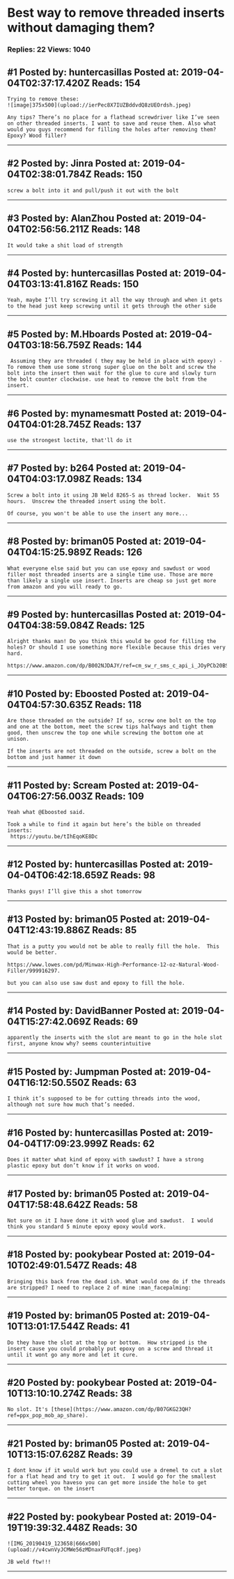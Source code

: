 # Best way to remove threaded inserts without damaging them?

### Replies: 22 Views: 1040

## \#1 Posted by: huntercasillas Posted at: 2019-04-04T02:37:17.420Z Reads: 154

```
Trying to remove these: 
![image|375x500](upload://ierPec8X7IUZBddvdQ8zUEOrdsh.jpeg) 

Any tips? There’s no place for a flathead screwdriver like I’ve seen on other threaded inserts. I want to save and reuse them. Also what would you guys recommend for filling the holes after removing them? Epoxy? Wood filler?
```

---
## \#2 Posted by: Jinra Posted at: 2019-04-04T02:38:01.784Z Reads: 150

```
screw a bolt into it and pull/push it out with the bolt
```

---
## \#3 Posted by: AlanZhou Posted at: 2019-04-04T02:56:56.211Z Reads: 148

```
It would take a shit load of strength
```

---
## \#4 Posted by: huntercasillas Posted at: 2019-04-04T03:13:41.816Z Reads: 150

```
Yeah, maybe I’ll try screwing it all the way through and when it gets to the head just keep screwing until it gets through the other side
```

---
## \#5 Posted by: M.Hboards Posted at: 2019-04-04T03:18:56.759Z Reads: 144

```
 Assuming they are threaded ( they may be held in place with epoxy) - To remove them use some strong super glue on the bolt and screw the bolt into the insert then wait for the glue to cure and slowly turn the bolt counter clockwise. use heat to remove the bolt from the insert.
```

---
## \#6 Posted by: mynamesmatt Posted at: 2019-04-04T04:01:28.745Z Reads: 137

```
use the strongest loctite, that'll do it
```

---
## \#7 Posted by: b264 Posted at: 2019-04-04T04:03:17.098Z Reads: 134

```
Screw a bolt into it using JB Weld 8265-S as thread locker.  Wait 55 hours.  Unscrew the threaded insert using the bolt.

Of course, you won't be able to use the insert any more...
```

---
## \#8 Posted by: briman05 Posted at: 2019-04-04T04:15:25.989Z Reads: 126

```
What everyone else said but you can use epoxy and sawdust or wood filler most threaded inserts are a single time use. Those are more than likely a single use insert. Inserts are cheap so just get more from amazon and you will ready to go.
```

---
## \#9 Posted by: huntercasillas Posted at: 2019-04-04T04:38:59.084Z Reads: 125

```
Alright thanks man! Do you think this would be good for filling the holes? Or should I use something more flexible because this dries very hard.

https://www.amazon.com/dp/B002NJDAJY/ref=cm_sw_r_sms_c_api_i_JOyPCb20BS0D1
```

---
## \#10 Posted by: Eboosted Posted at: 2019-04-04T04:57:30.635Z Reads: 118

```
Are those threaded on the outside? If so, screw one bolt on the top and one at the bottom, meet the screw tips halfways and tight them good, then unscrew the top one while screwing the bottom one at unison.

If the inserts are not threaded on the outside, screw a bolt on the bottom and just hammer it down
```

---
## \#11 Posted by: Scream Posted at: 2019-04-04T06:27:56.003Z Reads: 109

```
Yeah what @Eboosted said.

Took a while to find it again but here’s the bible on threaded inserts:
 https://youtu.be/tIhEqoKE8Dc
```

---
## \#12 Posted by: huntercasillas Posted at: 2019-04-04T06:42:18.659Z Reads: 98

```
Thanks guys! I’ll give this a shot tomorrow
```

---
## \#13 Posted by: briman05 Posted at: 2019-04-04T12:43:19.886Z Reads: 85

```
That is a putty you would not be able to really fill the hole.  This would be better.

https://www.lowes.com/pd/Minwax-High-Performance-12-oz-Natural-Wood-Filler/999916297.

but you can also use saw dust and epoxy to fill the hole.
```

---
## \#14 Posted by: DavidBanner Posted at: 2019-04-04T15:27:42.069Z Reads: 69

```
apparently the inserts with the slot are meant to go in the hole slot first, anyone know why? seems counterintuitive
```

---
## \#15 Posted by: Jumpman Posted at: 2019-04-04T16:12:50.550Z Reads: 63

```
I think it’s supposed to be for cutting threads into the wood, although not sure how much that’s needed.
```

---
## \#16 Posted by: huntercasillas Posted at: 2019-04-04T17:09:23.999Z Reads: 62

```
Does it matter what kind of epoxy with sawdust? I have a strong plastic epoxy but don’t know if it works on wood.
```

---
## \#17 Posted by: briman05 Posted at: 2019-04-04T17:58:48.642Z Reads: 58

```
Not sure on it I have done it with wood glue and sawdust.  I would think you standard 5 minute epoxy epoxy would work.
```

---
## \#18 Posted by: pookybear Posted at: 2019-04-10T02:49:01.547Z Reads: 48

```
Bringing this back from the dead ish. What would one do if the threads are stripped? I need to replace 2 of mine :man_facepalming:
```

---
## \#19 Posted by: briman05 Posted at: 2019-04-10T13:01:17.544Z Reads: 41

```
Do they have the slot at the top or bottom.  How stripped is the insert cause you could probably put epoxy on a screw and thread it until it wont go any more and let it cure.
```

---
## \#20 Posted by: pookybear Posted at: 2019-04-10T13:10:10.274Z Reads: 38

```
No slot. It's [these](https://www.amazon.com/dp/B07GKG23QH?ref=ppx_pop_mob_ap_share).
```

---
## \#21 Posted by: briman05 Posted at: 2019-04-10T13:15:07.628Z Reads: 39

```
I dont know if it would work but you could use a dremel to cut a slot for a flat head and try to get it out.  I would go for the smallest cutting wheel you haveso you can get more inside the hole to get better torque. on the insert
```

---
## \#22 Posted by: pookybear Posted at: 2019-04-19T19:39:32.448Z Reads: 30

```
![IMG_20190419_123658|666x500](upload://v4cwnVyJCMWe56zMDnaxFUTqc8f.jpeg) 

JB weld ftw!!!
```

---
